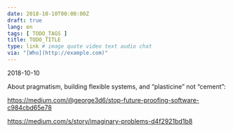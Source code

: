 ```yaml
---
date: 2018-10-10T00:00:00Z
draft: true
lang: en
tags: [ TODO_TAGS ]
title: TODO_TITLE
type: link # image quote video text audio chat
via: "[Who](http://example.com)"
---
```



2018-10-10

About pragmatism, building flexible systems, and “plasticine” not “cement”:

https://medium.com/@george3d6/stop-future-proofing-software-c984cbd65e78

https://medium.com/s/story/imaginary-problems-d4f2921bd1b8

